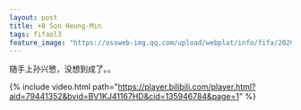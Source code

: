 ```yaml
---
layout: post
title: +8 Son Heung-Min
tags: fifaol3
feature_image: "https://ossweb-img.qq.com/upload/webplat/info/fifa/20200325/60363374209438.jpg"
---
```


随手上孙兴慜，没想到成了。。

{% include video.html path="https://player.bilibili.com/player.html?aid=79441352&bvid=BV1KJ41167HD&cid=135946784&page=1" %}
